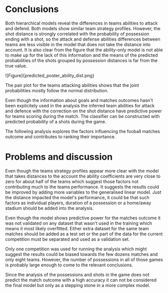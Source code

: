 # Conclusions

Both hierarchical models reveal the differences in teams abilities to attack and defend. Both models show similar team strategy profiles. However, the shot distance is strongly correlated with the probability of possession ending with a shot, so the attack and defense abilities differences between teams are less visible in the model that does not take the distance into account. It is also clear from the figure that the ability-only model is not able to make up for the lack of this information and the means of the predicted probabilities of the shots grouped by possession distances is far from the true value. 

![Figure]{predicted_poster_ability_dist.png}

The pair plot for the teams attacking abilities shows that the joint probabilities mostly follow the normal distribution. 

Even though the information about goals and matches outcomes hasn't been explicitely used in the analysis the inferred team abilities for attack and defence with the correction on the shot distance have predictive power for teams scoring during the match. The classifier can be constructed with predicted probability of a shots during the game.

The following analysis explores the factors influencing the fooball matches outcome and contributes to ranking their importance.


# Problems and discussion

Even though the teams strategy profiles appear more clear with the model that takes distances to the account the ability coefficients are very close to zero for about half of the teams which suggest those factors not contributing much to the teams performance. It suggests the results could be improved by adding more variables to the generalised linear model. Just the distance impacted the model's performance, it could be that such factors as individual players, duration of a possession or a home/away stadium should be added into the analysis.

Even though the model shows predictive power for the matches outcome it was not validated on any dataset that wasn't used in the training which means it most likely overfitted. Either extra dataset for the same team matches should be added as a test set or the part of the data for the current competition must be separated and used as a validation set.

Only one competition was used for running the analysis which might suggest the results could be biased towards the few dozens matches and only eight teams. However, the number of possessions in all of those games is probably large enough to come to the relevant conclusions.

Since the analysis of the possessions and shots in the game does not predict the match outcome with a high accuracy it can not be considered the final model but only as a stepping stone in a more complex model.


